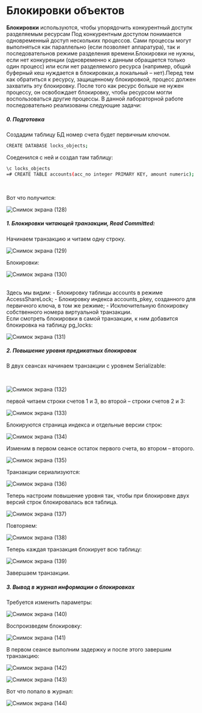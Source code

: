 # Блокировки объектов
**Блокировки** используются, чтобы упорядочить конкурентный доступк разделяемым ресурсам
Под конкурентным доступом понимается одновременный доступ нескольких процессов. Сами процессы могут выполняться как параллельно (если позволяет аппаратура), так и последовательнов режиме разделения времени.Блокировки не нужны, если нет конкуренции (одновременно к данным обращается только один процесс) или если нет разделяемого ресурса (например, общий буферный кеш нуждается в блокировках,а локальный – нет).Перед тем как обратиться к ресурсу, защищенному блокировкой, процесс должен захватить эту блокировку. После того как ресурс больше не нужен процессу, он освобождает блокировку, чтобы ресурсом могли воспользоваться другие процессы.
В данной лабораторной работе последовательно реализованы следующие задачи:
##### 0. Подготовка
Создадим таблицу БД номер счета будет первичным ключом.
```sh
CREATE DATABASE locks_objects;
```
Соеденился с ней и создал там таблицу:
```sh
\c locks_objects
=# CREATE TABLE accounts(acc_no integer PRIMARY KEY, amount numeric);
```
<br>




Вот что получится:

![Снимок экрана (128)](https://user-images.githubusercontent.com/114056557/206900821-5c5da81e-c588-4a20-bac9-d9746e2896d5.png)


##### 1. Блокировки читающей транзакции, Read Committed: <br>
Начинаем транзакцию и читаем одну строку.

![Снимок экрана (129)](https://user-images.githubusercontent.com/114056557/206900662-38100571-c69d-4439-89b0-fa92f969099e.png)

Блокировки:
<br>

![Снимок экрана (130)](https://user-images.githubusercontent.com/114056557/206900881-bca3532b-a50d-4805-a315-b0b30d528d20.png)

<br>
Здесь мы видим:
- Блокировку таблицы accounts в режиме AccessShareLock;
- Блокировку индекса accounts_pkey, созданного для первичного ключа, в том же режиме;
- Исключительную блокировку собственного номера виртуальной транзакции.
<br>
Если смотреть блокировки в самой транзакции, к ним добавится блокировка на таблицу pg_locks:

![Снимок экрана (131)](https://user-images.githubusercontent.com/114056557/206900932-3c3bfdc7-9b7b-4731-bc3b-fccad6681058.png)

##### 2. Повышение уровня предикатных блокировок
В двух сеансах начинаем транзакции с уровнем Serializable:

<br>

![Снимок экрана (132)](https://user-images.githubusercontent.com/114056557/206902268-25879eba-b604-4421-8391-d3da61fa2fdd.png)

 первой читаем строки счетов 1 и 3, во второй – строки счетов 2 и 3:<br>
 
 ![Снимок экрана (133)](https://user-images.githubusercontent.com/114056557/206902295-f65930d8-513c-4a2d-8640-ede3744cc0a9.png)

Блокируются страница индекса и отдельные версии строк:

![Снимок экрана (134)](https://user-images.githubusercontent.com/114056557/206902314-f753fd70-a0c2-4161-aca3-1589e6712747.png)

Изменим в первом сеансе остаток первого счета, во втором – второго.<br>

![Снимок экрана (135)](https://user-images.githubusercontent.com/114056557/206902328-c0df941e-cc6e-4237-aef0-9f6f739000ec.png)

Транзакции сериализуются:<br>

![Снимок экрана (136)](https://user-images.githubusercontent.com/114056557/206902338-fa528bc1-88ff-4078-9d6c-c60b54711ed8.png)

Теперь настроим повышение уровня так, чтобы при блокировке двух версий строк блокировалась вся таблица.<br>

![Снимок экрана (137)](https://user-images.githubusercontent.com/114056557/206902350-7ddc2171-1b3b-4c7b-8fae-1941b1f82ec3.png)

Повторяем:<br>

![Снимок экрана (138)](https://user-images.githubusercontent.com/114056557/206902370-93335985-1a51-4266-99f4-7c3a84439632.png)

Теперь каждая транзакция блокирует всю таблицу:<br>

![Снимок экрана (139)](https://user-images.githubusercontent.com/114056557/206902399-9a234e90-fd47-46df-8389-7e546f723bdf.png)

Завершаем транзакции.<br>
##### 3. Вывод в журнал информации о блокировках
Требуется изменить параметры:<br>

![Снимок экрана (140)](https://user-images.githubusercontent.com/114056557/206902412-7179e6f4-788b-4405-86bb-89524869d44d.png)

Воспроизведем блокировку:<br>

![Снимок экрана (141)](https://user-images.githubusercontent.com/114056557/206902429-1f9a6cae-bef0-4bad-904f-f90ce3a9b490.png)

В первом сеансе выполним задержку и после этого завершим транзакцию:<br>

![Снимок экрана (142)](https://user-images.githubusercontent.com/114056557/206902448-549b6706-91b1-486e-ab36-3ea0093123e9.png)

![Снимок экрана (143)](https://user-images.githubusercontent.com/114056557/206902482-cfca88a9-754d-4a92-ab1a-0b1d34f42c85.png)


Вот что попало в журнал:<br>

![Снимок экрана (144)](https://user-images.githubusercontent.com/114056557/206902471-eadf1898-5b6a-4e3a-a364-3eb09a408265.png)





